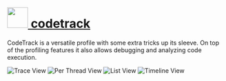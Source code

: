 # [<img src="https://cdn.rawgit.com/AdmiringWorm/chocolatey-packages/9d99ec2c93e83c46f0bd942819528df99f2f2e23/icons/48x48.png" height="48" width="48" /> codetrack](https://chocolatey.org/packages/codetrack)

CodeTrack is a versatile profile with some extra tricks up its sleeve. On top of the profiling features it also allows debugging and analyzing code execution.

![Trace View](https://cdn.rawgit.com/AdmiringWorm/chocolatey-packages/2749520dfe4a1f8fbe02b1513334f429211c84ce/automatic/codetrack/screenshots/trace.png)
![Per Thread View](https://cdn.rawgit.com/AdmiringWorm/chocolatey-packages/2749520dfe4a1f8fbe02b1513334f429211c84ce/automatic/codetrack/screenshots/per_thread.png)
![List View](https://cdn.rawgit.com/AdmiringWorm/chocolatey-packages/2749520dfe4a1f8fbe02b1513334f429211c84ce/automatic/codetrack/screenshots/list.png)
![Timeline View](https://cdn.rawgit.com/AdmiringWorm/chocolatey-packages/2749520dfe4a1f8fbe02b1513334f429211c84ce/automatic/codetrack/screenshots/timeline.png)
